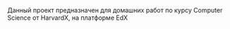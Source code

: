 Данный проект предназначен для домашних работ по курсу Computer Science от HarvardX, на платформе EdX